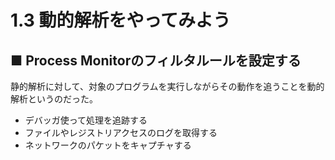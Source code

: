 # 1.3 動的解析をやってみよう
## ■ Process Monitorのフィルタルールを設定する
静的解析に対して、対象のプログラムを実行しながらその動作を追うことを動的解析というのだった。  
- デバッガ使って処理を追跡する
- ファイルやレジストリアクセスのログを取得する
- ネットワークのパケットをキャプチャする
